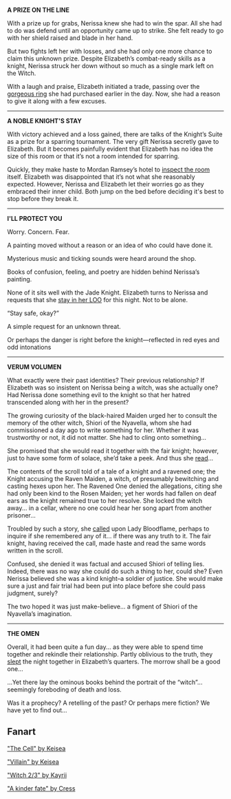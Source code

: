<!-- title: Paper-Thin -->
<!-- relationship: Romantic -->

**A PRIZE ON THE LINE**

With a prize up for grabs, Nerissa knew she had to win the spar. All she had to do was defend until an opportunity came up to strike. She felt ready to go with her shield raised and blade in her hand.

But two fights left her with losses, and she had only one more chance to claim this unknown prize. Despite Elizabeth’s combat-ready skills as a knight, Nerissa struck her down without so much as a single mark left on the Witch.

With a laugh and praise, Elizabeth initiated a trade, passing over the [gorgeous ring](https://www.youtube.com/live/uEB2dIe37oo?si=mzKgTVgZtwUq3Rxv&t=20334) she had purchased earlier in the day. Now, she had a reason to give it along with a few excuses.

---

**A NOBLE KNIGHT'S STAY**

With victory achieved and a loss gained, there are talks of the Knight’s Suite as a prize for a sparring tournament. The very gift Nerissa secretly gave to Elizabeth. But it becomes painfully evident that Elizabeth has no idea the size of this room or that it’s not a room intended for sparring.

Quickly, they make haste to Mordan Ramsey’s hotel to [inspect the room](https://www.youtube.com/watch?v=uEB2dIe37oo&t=20591s) itself. Elizabeth was disappointed that it’s not what she reasonably expected. However, Nerissa and Elizabeth let their worries go as they embraced their inner child. Both jump on the bed before deciding it's best to stop before they break it.

---

**I'LL PROTECT YOU**

Worry. Concern. Fear.

A painting moved without a reason or an idea of who could have done it.

Mysterious music and ticking sounds were heard around the shop.

Books of confusion, feeling, and poetry are hidden behind Nerissa’s painting.

None of it sits well with the Jade Knight. Elizabeth turns to Nerissa and requests that she [stay in her LOO](https://www.youtube.com/watch?v=uEB2dIe37oo&t=22594s) for this night. Not to be alone.

“Stay safe, okay?”

A simple request for an unknown threat.

Or perhaps the danger is right before the knight—reflected in red eyes and odd intonations

---

**VERUM VOLUMEN**

What exactly were their past identities? Their previous relationship? If Elizabeth was so insistent on Nerissa being a witch, was she actually one? Had Nerissa done something evil to the knight so that her hatred transcended along with her in the present?

The growing curiosity of the black-haired Maiden urged her to consult the memory of the other witch, Shiori of the Nyavella, whom she had commissioned a day ago to write something for her. Whether it was trustworthy or not, it did not matter. She had to cling onto something...

She promised that she would read it together with the fair knight; however, just to have some form of solace, she’d take a peek. And thus she [read](https://youtu.be/-BFf3e6YJwY?t=13021)...

The contents of the scroll told of a tale of a knight and a ravened one; the Knight accusing the Raven Maiden, a witch, of presumably bewitching and casting hexes upon her. The Ravened One denied the allegations, citing she had only been kind to the Rosen Maiden; yet her words had fallen on deaf ears as the knight remained true to her resolve. She locked the witch away... in a cellar, where no one could hear her song apart from another prisoner...

Troubled by such a story, she [called](https://youtu.be/-BFf3e6YJwY?t=13185) upon Lady Bloodflame, perhaps to inquire if she remembered any of it... if there was any truth to it. The fair knight, having received the call, made haste and read the same words written in the scroll.

Confused, she denied it was factual and accused Shiori of telling lies. Indeed, there was no way she could do such a thing to her, could she? Even Nerissa believed she was a kind knight–a soldier of justice. She would make sure a just and fair trial had been put into place before she could pass judgment, surely?

The two hoped it was just make-believe... a figment of Shiori of the Nyavella’s imagination.

---

**THE OMEN**

Overall, it had been quite a fun day... as they were able to spend time together and rekindle their relationship. Partly oblivious to the truth, they [slept](https://youtu.be/-BFf3e6YJwY?t=16262) the night together in Elizabeth’s quarters. The morrow shall be a good one...

...Yet there lay the ominous books behind the portrait of the “witch”... seemingly foreboding of death and loss.

Was it a prophecy? A retelling of the past? Or perhaps mere fiction? We have yet to find out...

## Fanart

["The Cell" by Keisea](https://x.com/Keiseeaaa/status/1925918187972964430)

["Villain" by Keisea](https://x.com/Keiseeaaa/status/1923701440473858538)

["Witch 2/3" by Kayrii](https://x.com/VulpusKayrii/status/1921056104634622391)

["A kinder fate" by Cress](https://x.com/CressentiaQin/status/1924078500727955647)
